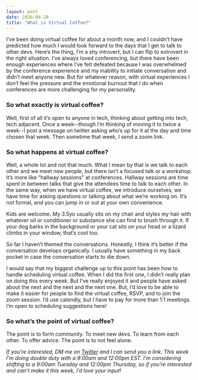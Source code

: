 ```yaml
---
layout: post
date: 2020-04-28
title: "What is Virtual Coffee?"
---
```


I’ve been doing virtual coffee for about a month now, and I couldn’t have predicted how much I would look forward to the days that I get to talk to other devs. Here’s the thing, I’m a shy introvert, but I can flip to extrovert in the right situation. I’ve always loved conferencing, but there have been enough experiences where I’ve felt defeated because I was overwhelmed by the conference experience and my inability to initiate conversation and didn’t meet anyone new. But for whatever reason, with virtual experiences I don’t feel the pressure and the emotional burnout that I do when conferences are more challenging for my personality.

### So what exactly is virtual coffee?

Well, first of all it’s open to anyone in tech, thinking about getting into tech, tech adjacent. Once a week--though I’m thinking of moving it to twice a week--I post a message on twitter asking who’s up for it at the day and time chosen that week. Then sometime that week, I send a zoom link.

### So what happens at virtual coffee?

Well, a whole lot and not that much. What I mean by that is we talk to each other and we meet new people, but there isn’t a focused talk or a workshop. It’s more like “hallway sessions” at conferences. Hallway sessions are time spent in between talks that give the attendees time to talk to each other. In the same way, when we have virtual coffee, we introduce ourselves, we have time for asking questions or talking about what we’re working on. It’s not formal, and you can jump in or out at your own convenience.

Kids are welcome. My 3.5yo usually sits on my chair and styles my hair with whatever oil or conditioner or substance she can find to brush through it. If your dog barks in the background or your cat sits on your head or a lizard climbs in your window, that’s cool too.

So far I haven’t themed the conversations. Honestly, I think it’s better if the conversation develops organically. I usually have something in my back pocket in case the conversation starts to die down.

I would say that my biggest challenge up to this point has been how to handle scheduling virtual coffee. When I did the first one, I didn’t really plan on doing this every week. But I’ve really enjoyed it and people have asked about the next and the next and the next one. But, I’d love to be able to make it easier for people to find the virtual coffee, RSVP, and to join the zoom session. I’d use calendly, but I have to pay for more than 1:1 meetings. I’m open to scheduling suggestions here!

### So what’s the point of virtual coffee?

The point is to form community. To meet new devs. To learn from each other. To offer advice. The point is to not feel alone.

_If you’re interested, DM me on [Twitter](https://twitter.com/BekahHW) and I can send you a link. This week I’m doing double duty with a 9:00am and 12:00pm EST. I’m considering shifting to a 9:00am Tuesday and 12:00pm Thursday, so if you’re interested and can’t make it this week, I’d love your input!_
